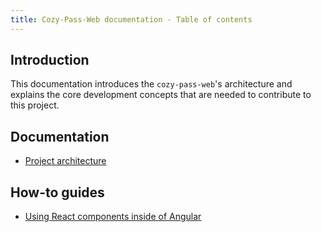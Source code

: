 ```yaml
---
title: Cozy-Pass-Web documentation - Table of contents
---
```


## Introduction

This documentation introduces the `cozy-pass-web`'s architecture and explains the core development concepts that are needed to contribute to this project.

## Documentation

-   [Project architecture](project_architecture.md)

## How-to guides

-   [Using React components inside of Angular](react_component.md)